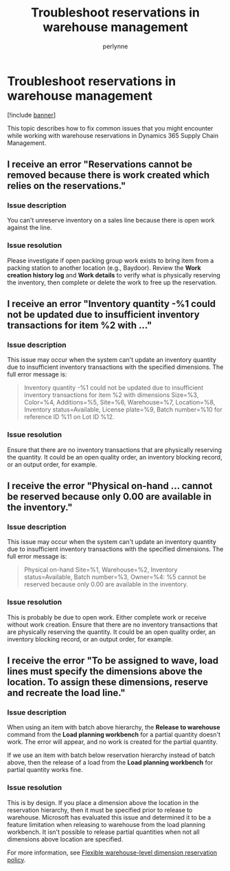 ﻿---
# required metadata

title: Troubleshoot reservations in warehouse management
description: This topic describes how to fix common issues that you might encounter while working with warehouse reservations in Dynamics 365 Supply Chain Management.
author: perlynne
manager: tfehr
ms.date: 10/19/2020
ms.topic: article
ms.prod: 
ms.service: dynamics-ax-applications
ms.technology: 

# optional metadata

ms.search.form: 
# ROBOTS: 
audience: Application user
# ms.devlang: 
ms.reviewer: kamaybac
ms.search.scope: Core, Operations
# ms.tgt_pltfrm: 
ms.custom: 
ms.assetid: 
ms.search.region: Global
# ms.search.industry: 
ms.author: perlynne
ms.search.validFrom: 2020-10-19
ms.dyn365.ops.version: 10.0.15
---

# Troubleshoot reservations in warehouse management

[!include [banner](../includes/banner.md)]

This topic describes how to fix common issues that you might encounter while working with warehouse reservations in Dynamics 365 Supply Chain Management.

## I receive an error "Reservations cannot be removed because there is work created which relies on the reservations."

### Issue description

You can't unreserve inventory on a sales line because there is open work against the line.

### Issue resolution

Please investigate if open packing group work exists to bring item from a packing station to another location (e.g., Baydoor). Review the **Work creation history log** and **Work details** to verify what is physically reserving the inventory, then complete or delete the work to free up the reservation.

## I receive an error "Inventory quantity -%1 could not be updated due to insufficient inventory transactions for item %2 with ..."

### Issue description

This issue may occur when the system can't update an inventory quantity due to insufficient inventory transactions with the specified dimensions. The full error message is:

> Inventory quantity -%1 could not be updated due to insufficient inventory transactions for item %2 with dimensions Size=%3, Color=%4, Additions=%5, Site=%6, Warehouse=%7, Location=%8, Inventory status=Available, License plate=%9, Batch number=%10 for reference ID %11 on Lot ID %12.

### Issue resolution

Ensure that there are no inventory transactions that are physically reserving the quantity. It could be an open quality order, an inventory blocking record, or an output order, for example.

## I receive the error "Physical on-hand ... cannot be reserved because only 0.00 are available in the inventory."

### Issue description

This issue may occur when the system can't update an inventory quantity due to insufficient inventory transactions with the specified dimensions. The full error message is:

> Physical on-hand Site=%1, Warehouse=%2, Inventory status=Available, Batch number=%3, Owner=%4: %5 cannot be reserved because only 0.00 are available in the inventory.

### Issue resolution

This is probably be due to open work. Either complete work or receive without work creation. Ensure that there are no inventory transactions that are physically reserving the quantity. It could be an open quality order, an inventory blocking record, or an output order, for example.

## I receive the error "To be assigned to wave, load lines must specify the dimensions above the location. To assign these dimensions, reserve and recreate the load line."

### Issue description

When using an item with batch above hierarchy, the **Release to warehouse** command from the **Load planning workbench** for a partial quantity doesn't work. The error will appear, and no work is created for the partial quantity.

If we use an item with batch below reservation hierarchy instead of batch above, then the release of a load from the **Load planning workbench** for partial quantity works fine.

### Issue resolution

This is by design. If you place a dimension above the location in the reservation hierarchy, then it must be specified prior to release to warehouse. Microsoft has evaluated this issue and determined it to be a feature limitation when releasing to warehouse from the load planning workbench. It isn't possible to release partial quantities when not all dimensions above location are specified.

For more information, see [Flexible warehouse-level dimension reservation policy](flexible-warehouse-level-dimension-reservation.md).
